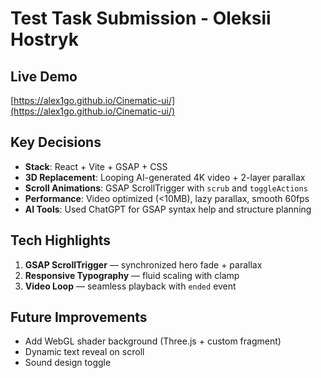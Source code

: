 # Test Task Submission - Oleksii Hostryk

## Live Demo

[https://alex1go.github.io/Cinematic-ui/](https://alex1go.github.io/Cinematic-ui/)

## Key Decisions

- **Stack**: React + Vite + GSAP + CSS
- **3D Replacement**: Looping AI-generated 4K video + 2-layer parallax
- **Scroll Animations**: GSAP ScrollTrigger with `scrub` and `toggleActions`
- **Performance**: Video optimized (<10MB), lazy parallax, smooth 60fps
- **AI Tools**: Used ChatGPT for GSAP syntax help and structure planning

## Tech Highlights

1. **GSAP ScrollTrigger** — synchronized hero fade + parallax
2. **Responsive Typography** — fluid scaling with clamp
3. **Video Loop** — seamless playback with `ended` event

## Future Improvements

- Add WebGL shader background (Three.js + custom fragment)
- Dynamic text reveal on scroll
- Sound design toggle

